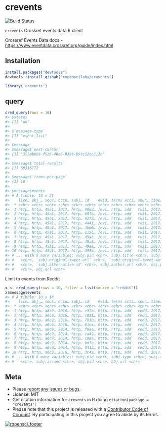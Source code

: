 crevents
========



[![Build Status](https://travis-ci.org/ropenscilabs/crevents.svg?branch=master)](https://travis-ci.org/ropenscilabs/crevents)

`crevents`  Crossref events data R client

Crossref Events Data docs - <https://www.eventdata.crossref.org/guide/index.html>

## Installation


```r
install.packages("devtools")
devtools::install_github("ropenscilabs/crevents")
```


```r
library('crevents')
```

## query


```r
cred_query(rows = 10)
#> $status
#> [1] "ok"
#> 
#> $`message-type`
#> [1] "event-list"
#> 
#> $message
#> $message$`next-cursor`
#> [1] "355eb688-f526-46a6-9396-993c12cc313c"
#> 
#> $message$`total-results`
#> [1] 69116172
#> 
#> $message$`items-per-page`
#> [1] 10
#> 
#> $message$events
#> # A tibble: 10 x 21
#>    lice… obj_… sour… occu… subj… id    evid… terms acti… sour… time… rela…
#>  * <chr> <chr> <chr> <chr> <chr> <chr> <chr> <chr> <chr> <chr> <chr> <chr>
#>  1 http… http… 45a1… 2017… http… 90dd… /evi… http… add   twit… 2017… disc…
#>  2 http… http… 45a1… 2017… http… 68fb… /evi… http… add   twit… 2017… disc…
#>  3 http… http… 45a1… 2017… http… 6273… /evi… http… add   twit… 2017… disc…
#>  4 http… http… 45a1… 2017… http… 4a41… /evi… http… add   twit… 2017… disc…
#>  5 http… http… 45a1… 2017… http… 3bb6… /evi… http… add   twit… 2017… disc…
#>  6 http… http… 45a1… 2017… http… 1156… /evi… http… add   twit… 2017… disc…
#>  7 http… http… 45a1… 2017… http… d5a8… /evi… http… add   twit… 2017… disc…
#>  8 http… http… 45a1… 2017… http… 48a5… /evi… http… add   twit… 2017… disc…
#>  9 http… http… 45a1… 2017… http… 49a6… /evi… http… add   twit… 2017… disc…
#> 10 http… http… 45a1… 2017… http… 355e… /evi… http… add   twit… 2017… disc…
#> # ... with 9 more variables: subj.pid <chr>, subj.title <chr>, subj.issued
#> #   <chr>, `subj.original-tweet-url` <chr>, `subj.original-tweet-author`
#> #   <chr>, `subj.alternative-id` <chr>, subj.author.url <chr>, obj.pid
#> #   <chr>, obj.url <chr>
```

Limit to events from Reddit


```r
x <- cred_query(rows = 10, filter = list(source = "reddit"))
x$message$events
#> # A tibble: 10 x 18
#>    lice… obj_… sour… occu… subj… id    evid… terms acti… sour… time… rela…
#>  * <chr> <chr> <chr> <chr> <chr> <chr> <chr> <chr> <chr> <chr> <chr> <chr>
#>  1 http… http… a6c9… 2016… http… e37e… http… http… add   redd… 2017… disc…
#>  2 http… http… a6c9… 2016… http… c831… http… http… add   redd… 2017… disc…
#>  3 http… http… a6c9… 2016… http… 783b… http… http… add   redd… 2017… disc…
#>  4 http… http… a6c9… 2016… http… 61ce… http… http… add   redd… 2017… disc…
#>  5 http… http… a6c9… 2014… http… f0aa… http… http… add   redd… 2017… disc…
#>  6 http… http… a6c9… 2014… http… ca49… http… http… add   redd… 2017… disc…
#>  7 http… http… a6c9… 2014… http… c809… http… http… add   redd… 2017… disc…
#>  8 http… http… a6c9… 2014… http… bdfe… http… http… add   redd… 2017… disc…
#>  9 http… http… a6c9… 2014… http… 8412… http… http… add   redd… 2017… disc…
#> 10 http… http… a6c9… 2016… http… 3c49… http… http… add   redd… 2017… disc…
#> # ... with 6 more variables: subj.pid <chr>, subj.type <chr>, subj.title
#> #   <chr>, subj.issued <chr>, obj.pid <chr>, obj.url <chr>
```

## Meta

* Please [report any issues or bugs](https://github.com/ropenscilabs/crevents/issues).
* License: MIT
* Get citation information for `crevents` in R doing `citation(package = 'crevents')`
* Please note that this project is released with a [Contributor Code of Conduct](CONDUCT.md). By participating in this project you agree to abide by its terms.

[![ropensci_footer](https://ropensci.org/public_images/github_footer.png)](https://ropensci.org)
